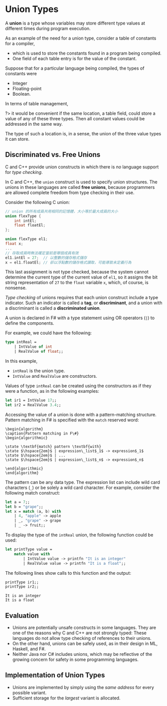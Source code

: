 # Union Types

A **union** is a type whose variables may store different type values at different times during program execution.

<div class="alert-example">

As an example of the need for a union type, consider a table of constants for a compiler,

- which is used to store the constants found in a program being compiled.
- One field of each table entry is for the value of the constant.

Suppose that for a particular language being compiled, the types of constants were

- Integer
- Floating-point
- Boolean.

In terms of table management,

?> it would be convenient if the same location, a table field, could store a value of any of these three types. Then all constant values could be addressed in the same way.

The type of such a location is, in a sense, the union of the three value types it can store.

</div>

## Discriminated vs. Free Unions

C and C++ provide union constructs in which there is *no* language support for *type checking*.

In C and C++, the `union` construct is used to specify union structures. The unions in these languages are called **free unions**, because programmers are allowed complete freedom from type checking in their use.

<div class="alert-example">

Consider the following C union:

```c
// union 的所有成員共用相同的記憶體，大小等於最大成員的大小
union flexType {
    int intEl;
    float floatEl; 
};

union flexType el1;
float x;
...
// 存取成員時無法確定當前是哪個成員有效
el1.intEl = 27;  // 以整數的儲存格式儲存
x = el1.floatEl; // 卻以浮點數的儲存格式讀取，可能導致未定義行為
```

This last assignment is not type checked, because the system cannot determine the current type of the current value of `el1`, so it assigns the bit string representation of `27` to the `float` variable `x`, which, of course, is nonsense.

</div>

*Type checking* of unions requires that each union construct include a type indicator. Such an indicator is called a **tag**, or **discriminant**, and a union with a discriminant is called a **discriminated union**.

<div class="alert-example">

A union is declared in F# with a type statement using OR operators (`|`) to define the components.

For example, we could have the following:

```fsharp
type intReal =
    | IntValue of int
    | RealValue of float;;
```

In this example,

- `intReal` is the union type.
- `IntValue` and `RealValue` are constructors.

Values of type `intReal` can be created using the constructors as if they were a function, as in the following examples:

```fsharp
let ir1 = IntValue 17;;
let ir2 = RealValue 3.4;;
```

Accessing the value of a union is done with a pattern-matching structure. Pattern matching in F# is specified with the `match` reserved word:

```algorithm
\begin{algorithm}
\caption{Pattern matching in F\#}
\begin{algorithmic}

\state \textbf{match} pattern \textbf{with}
\state $\hspace{2em}$ | expression\_list$_1$ -> expression$_1$
\state $\hspace{2em}$ | ...
\state $\hspace{2em}$ | expression\_list$_n$ -> expression$_n$

\end{algorithmic}
\end{algorithm}
```

The pattern can be any data type. The expression list can include wild
card characters (`_`) or be solely a wild card character. For example, consider the
following match construct:

```fsharp
let a = 7;;
let b = "grape";;
let x = match (a, b) with
    | 4, "apple" -> apple
    | _, "grape" -> grape
    | _ -> fruit;;
```

To display the type of the `intReal` union, the following function could be used:

```fsharp
let printType value =
    match value with
        | IntValue value -> printfn "It is an integer"
        | RealValue value -> printfn "It is a float";;
```

The following lines show calls to this function and the output:

```fsharp
printType ir1;;
printType ir2;;
```

```text
It is an integer
It is a float
```

</div>

## Evaluation

- Unions are potentially unsafe constructs in some languages. They are one of the reasons why C and C++ are not strongly typed: These languages do not allow type checking of references to their unions.
- On the other hand, unions can be safely used, as in their design in ML, Haskell, and F#.
- Neither Java nor C# includes unions, which may be reflective of the growing concern for safety in some programming languages.

## Implementation of Union Types

<div class="alert-note">

- Unions are implemented by simply using the *same address* for every possible variant.
- Sufficient storage for the *largest* variant is allocated.

</div>
